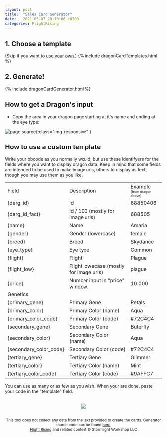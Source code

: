 ```yaml
---
layout: post
title:  "Sales Card Generator"
date:   2021-05-07 20:10:06 +0200
categories: FlightRising
---
```

## 1. Choose a template
(Skip if you want to <a href="#custom_template">use your own</a>.)
{% include dragonCardTemplates.html %}

## 2. Generate!
{% include dragonCardGenerator.html %}

## How to get a Dragon's input
- <span id="source_code">Copy</span> the area in your dragon page starting at it's name and ending at the eye type:

![page source](/Dragonmim-Generator/assets/img/SelectDragon.gif){:class="img-responsive" }

## How to use a custom template
<span id="custom_template">Write</span> your bbcode as you normally would, but use these identifyers for the fields where you want to display dragon data. Keep in mind that some fields are intended to be used to make image urls, others to display as text, though you may use them as you like. 

<table class=post_table>
<tr class=title><td>Field</td> <td>Description</td> <td>Example <br><spam style="font-size:8pt;font-weight:normal">(from dragon above)</spam></td></tr>
<tr><td>{derg_id}</td> <td>Id</td> <td>68850406</td></tr>
<tr><td>{derg_id_fact}</td> <td>Id / 100 (mostly for image urls)</td> <td>688505</td></tr>
<tr><td>{name}</td> <td>Name</td> <td>Amaria</td></tr>
<tr><td>{gender}</td> <td>Gender (lowercase)</td> <td>female</td></tr>
<tr><td>{breed}</td> <td>Breed</td> <td>Skydance</td></tr>
<tr><td>{eye_type}</td> <td>Eye type</td> <td>Common</td></tr>
<tr><td>{flight}</td> <td>Flight</td> <td>Plague</td></tr>
<tr><td>{flight_low}</td> <td>Flight lowecase (mostly for image urls)</td> <td>plague</td></tr>
<tr><td>{price}</td> <td>Number input in "price" window.</td> <td>10.000</td></tr>
<tr class=separator><td> Genetics </td> <td> </td> <td>  </td></tr>
<tr><td>{primary_gene}</td> <td>Primary Gene</td> <td>Petals</td></tr>
<tr><td>{primary_color}</td> <td>Primary Color (name)</td> <td>Aqua</td></tr>
<tr><td>{primary_color_code}</td> <td>Primary Color (code)</td> <td>#72C4C4</td></tr>
<tr><td>{secondary_gene}</td> <td>Secondary Gene</td> <td>Buterfly</td></tr>
<tr><td>{secondary_color}</td> <td>Secondary Color (name)</td> <td>Aqua</td></tr>
<tr><td>{secondary_color_code}</td> <td>Secondary Color (code)</td> <td>#72C4C4</td></tr>
<tr><td>{tertiary_gene}</td> <td>Tertiary Gene</td> <td>Glimmer</td></tr>
<tr><td>{tertiary_color}</td> <td>Tertiary Color (name)</td> <td>Mint</td></tr>
<tr><td>{tertiary_color_code}</td> <td>Tertiary Color (code)</td> <td>#9AFFC7</td></tr>
</table>

You can use as many or as few as you wish. When your are done, paste your code in the "template" field. 

<br>

<div style="text-align:center;">
<img src="https://cutekawaiiresources.files.wordpress.com/2014/08/small_divider.png">
</div>

<br>

<p style="font-size:12px;text-align:center;"> This tool does not collect any data from the text provided to create the cards. Generator source code can be found <a href="https://github.com/Dragonmim/Dragonmim.github.io/blob/master/_includes/dragonCardGenerator.html">here</a>. <br> 
<a href="https://www1.flightrising.com/">Flight Rising</a> and related content © Stormlight Workshop LLC</p>
